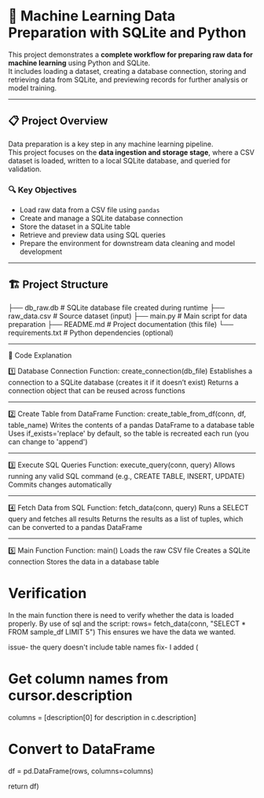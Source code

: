# 🧠 Machine Learning Data Preparation with SQLite and Python

This project demonstrates a **complete workflow for preparing raw data for machine learning** using Python and SQLite.  
It includes loading a dataset, creating a database connection, storing and retrieving data from SQLite, and previewing records for further analysis or model training.

---

## 📋 Project Overview

Data preparation is a key step in any machine learning pipeline.  
This project focuses on the **data ingestion and storage stage**, where a CSV dataset is loaded, written to a local SQLite database, and queried for validation.

### 🔍 Key Objectives

- Load raw data from a CSV file using `pandas`
- Create and manage a SQLite database connection
- Store the dataset in a SQLite table
- Retrieve and preview data using SQL queries
- Prepare the environment for downstream data cleaning and model development

---

## 🏗️ Project Structure
├── db_raw.db # SQLite database file created during runtime
├── raw_data.csv # Source dataset (input)
├── main.py # Main script for data preparation
├── README.md # Project documentation (this file)
└── requirements.txt # Python dependencies (optional)

---

🧩 Code Explanation

1️⃣ Database Connection
Function: create_connection(db_file)
Establishes a connection to a SQLite database (creates it if it doesn’t exist)
Returns a connection object that can be reused across functions

---

2️⃣ Create Table from DataFrame
Function: create_table_from_df(conn, df, table_name)
Writes the contents of a pandas DataFrame to a database table
Uses if_exists='replace' by default, so the table is recreated each run (you can change to 'append')

---

3️⃣ Execute SQL Queries
Function: execute_query(conn, query)
Allows running any valid SQL command (e.g., CREATE TABLE, INSERT, UPDATE)
Commits changes automatically

---

4️⃣ Fetch Data from SQL
Function: fetch_data(conn, query)
Runs a SELECT query and fetches all results
Returns the results as a list of tuples, which can be converted to a pandas DataFrame

---

5️⃣ Main Function
Function: main()
Loads the raw CSV file
Creates a SQLite connection
Stores the data in a database table

# Verification
In the main function there is need to verify whether the data is loaded properly.
By use of sql and the script: rows= fetch_data(conn, "SELECT * FROM sample_df LIMIT 5")
This ensures we have the data we wanted.

issue- the query doesn't include table names
fix- I added (

# Get column names from cursor.description

columns = [description[0] for description in c.description]

# Convert to DataFrame

df = pd.DataFrame(rows, columns=columns)

return df)
        
        
